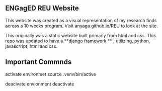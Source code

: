  ## ENGagED REU Website

This website was created as a visual representation of my research finds across a 10 weeks program. Visit anyaga.github.io/REU to look at the site.


This originally was a static website built primarly from html and css. This repo was updated to have a **django framework ** , utilizing, python, javascrript, html and css.




## Important Commnds
activate environmet
source .venv/bin/active

deacivate envionment
deactivate 
